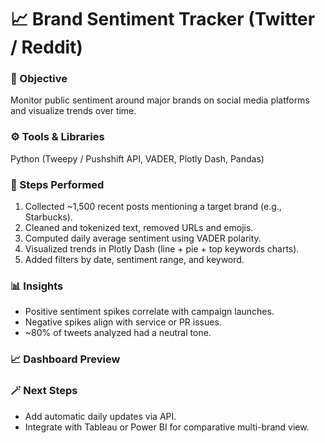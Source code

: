 # 📈 Brand Sentiment Tracker (Twitter / Reddit)

### 🧭 Objective
Monitor public sentiment around major brands on social media platforms and visualize trends over time.

### ⚙️ Tools & Libraries
Python (Tweepy / Pushshift API, VADER, Plotly Dash, Pandas)

### 🧠 Steps Performed
1. Collected ~1,500 recent posts mentioning a target brand (e.g., Starbucks).  
2. Cleaned and tokenized text, removed URLs and emojis.  
3. Computed daily average sentiment using VADER polarity.  
4. Visualized trends in Plotly Dash (line + pie + top keywords charts).  
5. Added filters by date, sentiment range, and keyword.

### 📊 Insights
- Positive sentiment spikes correlate with campaign launches.  
- Negative spikes align with service or PR issues.  
- ~80% of tweets analyzed had a neutral tone.

### 📈 Dashboard Preview


### 🪄 Next Steps
- Add automatic daily updates via API.  
- Integrate with Tableau or Power BI for comparative multi-brand view.
